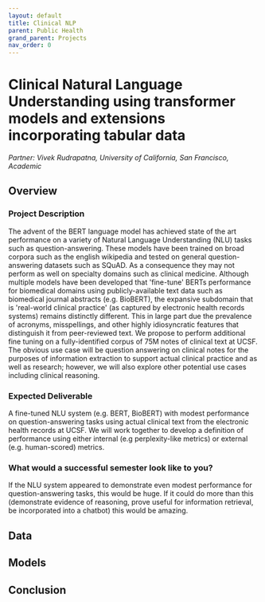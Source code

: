 ```yaml
---
layout: default
title: Clinical NLP
parent: Public Health
grand_parent: Projects
nav_order: 0
---
```



# Clinical Natural Language Understanding using transformer models and extensions incorporating tabular data
*Partner: Vivek Rudrapatna, University of California, San Francisco, Academic*

## Overview
### Project Description
The advent of the BERT language model has achieved state of the art performance on a variety of Natural Language Understanding (NLU) tasks such as question-answering. These models have been trained on broad corpora such as the english wikipedia and tested on general question-answering datasets such as SQuAD. As a consequence they may not perform as well on specialty domains such as clinical medicine. Although multiple models have been developed that 'fine-tune' BERTs performance for biomedical domains using publicly-available text data such as biomedical journal abstracts  (e.g. BioBERT), the expansive subdomain that is 'real-world clinical practice' (as captured by electronic health records systems) remains distinctly different. This in large part due the prevalence of acronyms, misspellings, and other highly idiosyncratic features that distinguish it from peer-reviewed text. We propose to perform additional fine tuning on a fully-identified corpus of 75M notes of clinical text at UCSF. The obvious use case will be question answering on clinical notes for the purposes of information extraction to support actual clinical practice and as well as research; however, we will also explore other potential use cases including clinical reasoning.
### Expected Deliverable
A fine-tuned NLU system (e.g. BERT, BioBERT) with modest performance on question-answering tasks using actual clinical text from the electronic health records at UCSF. We will work together to develop a definition of performance using either internal (e.g perplexity-like metrics) or external (e.g. human-scored) metrics.
### What would a successful semester look like to you?
If the NLU system appeared to demonstrate even modest performance for question-answering tasks, this would be huge. If it could do more than this (demonstrate evidence of reasoning, prove useful for information retrieval, be incorporated into a chatbot) this would be amazing.

## Data

## Models

## Conclusion


```python

```
